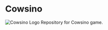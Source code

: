 # Cowsino
![Cowsino Logo](Cowsino/app/src/main/Cowsino_logo-playstore.png)
 Repository for Cowsino game.
